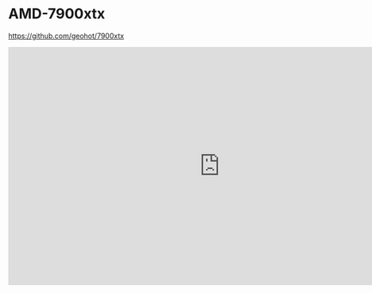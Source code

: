 # AMD-7900xtx

<https://github.com/geohot/7900xtx>

<iframe width="849" height="480" src="https://www.youtube.com/embed/j7MRj4N2Cyk" title="George Hotz | Researching | same thing we do every weekend, documenting the AMD 7900XTX | Part 1" frameborder="0" allow="accelerometer; autoplay; clipboard-write; encrypted-media; gyroscope; picture-in-picture; web-share" referrerpolicy="strict-origin-when-cross-origin" allowfullscreen></iframe>